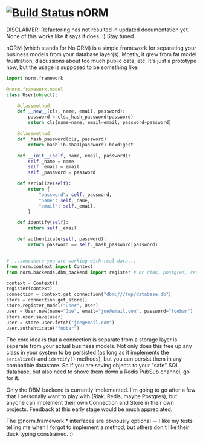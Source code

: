 [![Build Status](https://travis-ci.org/joshmarshall/norm.png?branch=master)](https://travis-ci.org/joshmarshall/norm)
nORM
====


DISCLAIMER: Refactoring has not resulted in updated documentation yet. None
of this works like it says it does. :) Stay tuned.

nORM (which stands for No ORM) is a simple framework for separating your business
models from your database layer(s). Mostly, it grew from fat model frustration,
discussions about too much public data, etc. It's just a prototype
now, but the usage is supposed to be something like:

```python
import norm.framework

@norm.framework.model
class User(object):

    @classmethod
    def __new__(cls, name, email, password):
        password = cls._hash_password(password)
        return cls(name=name, email=email, password=password)

    @classmethod
    def _hash_password(cls, password):
        return hashlib.sha1(password).hexdigest

    def __init__(self, name, email, password):
        self._name = name
        self._email = email
        self._password = password

    def serialize(self):
        return {
            "password": self._password,
            "name": self._name,
            "email": self._email,
        }

    def identify(self):
        return self._email

    def authenticate(self, password):
        return password == self._hash_password(password)


# ...somewhere you are working with real data...
from norm.context import Context
from norm.backends.dbm_backend import register # or riak, postgres, redis, etc.

context = Context()
register(context)
connection = context.get_connection("dbm:///tmp/database.db")
store = connection.get_store()
store.register_model("user", User)
user = User.new(name="Joe", email="joe@email.com", password="foobar")
store.user.save(user)
user = store.user.fetch("joe@email.com")
user.authenticate("foobar")
```

The core idea is that a connection is separate from a storage layer is separate
from your actual business models. Not only does this free up any class in your
system to be persisted (as long as it implements the `serialize()` and `identify()`
methods), but you can persist them in any compatible datastore. So if you are
saving objects to your "safe" SQL database, but also need to shove them down
a Redis PubSub channel, go for it.

Only the DBM backend is currently implemented. I'm going to go after a few that
I personally want to play with (Riak, Redis, maybe Postgres), but anyone can
implement their own Connection and Store in their own projects. Feedback at this
early stage would be much appreciated.

The @norm.framework.* interfaces are obviously optional -- I like my tests telling
me when I forgot to implement a method, but others don't like their duck typing
constrained. :)
